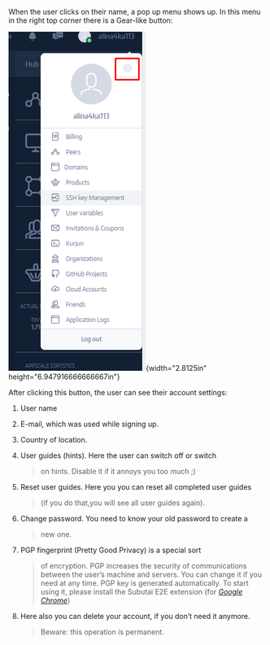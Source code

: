 When the user clicks on their name, a pop up menu shows up. In this menu
in the right top corner there is a Gear-like button:

![](./media/image2.png){width="2.8125in" height="6.947916666666667in"}

After clicking this button, the user can see their account settings:

1.  User name

2.  E-mail, which was used while signing up.

3.  Country of location.

4.  User guides (hints). Here the user can switch off or switch
    > on hints. Disable it if it annoys you too much ;)

5.  Reset user guides. Here you you can reset all completed user guides
    > (if you do that,you will see all user guides again).

6.  Change password. You need to know your old password to create a
    > new one.

7.  PGP fingerprint (Pretty Good Privacy) is a special sort
    > of encryption. PGP increases the security of communications
    > between the user’s machine and servers. You can change it if you
    > need at any time. PGP key is generated automatically. To start
    > using it, please install the Subutai E2E extension (for [*Google
    > Chrome*](https://chrome.google.com/webstore/detail/subutai-e2e-plugin/ffddnlbamkjlbngpekmdpnoccckapcnh?hl=en-US))

8.  Here also you can delete your account, if you don’t need it anymore.
    > Beware: this operation is permanent.
